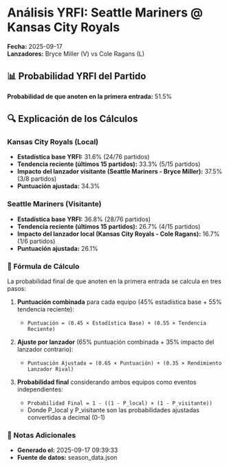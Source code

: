 # Análisis YRFI: Seattle Mariners @ Kansas City Royals

**Fecha:** 2025-09-17  
**Lanzadores:** Bryce Miller (V) vs Cole Ragans (L)

## 📊 Probabilidad YRFI del Partido

**Probabilidad de que anoten en la primera entrada:** 51.5%

## 🔍 Explicación de los Cálculos

### Kansas City Royals (Local)
- **Estadística base YRFI:** 31.6% (24/76 partidos)
- **Tendencia reciente (últimos 15 partidos):** 33.3% (5/15 partidos)
- **Impacto del lanzador visitante (Seattle Mariners - Bryce Miller):** 37.5% (3/8 partidos)
- **Puntuación ajustada:** 34.3%

### Seattle Mariners (Visitante)
- **Estadística base YRFI:** 36.8% (28/76 partidos)
- **Tendencia reciente (últimos 15 partidos):** 26.7% (4/15 partidos)
- **Impacto del lanzador local (Kansas City Royals - Cole Ragans):** 16.7% (1/6 partidos)
- **Puntuación ajustada:** 26.1%

### 📝 Fórmula de Cálculo

La probabilidad final de que anoten en la primera entrada se calcula en tres pasos:

1. **Puntuación combinada** para cada equipo (45% estadística base + 55% tendencia reciente):
   - `Puntuación = (0.45 × Estadística Base) + (0.55 × Tendencia Reciente)`

2. **Ajuste por lanzador** (65% puntuación combinada + 35% impacto del lanzador contrario):
   - `Puntuación Ajustada = (0.65 × Puntuación) + (0.35 × Rendimiento Lanzador Rival)`

3. **Probabilidad final** considerando ambos equipos como eventos independientes:
   - `Probabilidad Final = 1 - ((1 - P_local) × (1 - P_visitante))`
   - Donde P_local y P_visitante son las probabilidades ajustadas convertidas a decimal (0-1)

### 📌 Notas Adicionales

- **Generado el:** 2025-09-17 09:39:33
- **Fuente de datos:** season_data.json
